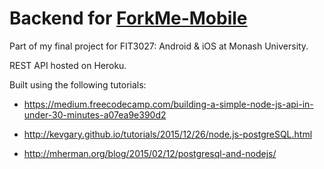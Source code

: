 # Backend for [ForkMe-Mobile](https://github.com/darvid7/ForkMe-Mobile)

Part of my final project for FIT3027: Android & iOS at Monash University.

REST API hosted on Heroku.

Built using the following tutorials:

- https://medium.freecodecamp.com/building-a-simple-node-js-api-in-under-30-minutes-a07ea9e390d2

- http://kevgary.github.io/tutorials/2015/12/26/node.js-postgreSQL.html

- http://mherman.org/blog/2015/02/12/postgresql-and-nodejs/